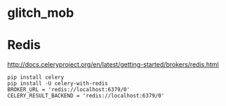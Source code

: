 glitch_mob
==========

# Redis #
http://docs.celeryproject.org/en/latest/getting-started/brokers/redis.html

    pip install celery
    pip install -U celery-with-redis
    BROKER_URL = 'redis://localhost:6379/0'
    CELERY_RESULT_BACKEND = 'redis://localhost:6379/0'
